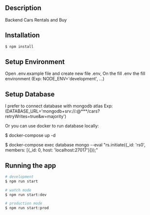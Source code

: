 ## Description

Backend Cars Rentals and Buy

## Installation

```bash
$ npm install
```

## Setup Environment

Open .env.example file and create new file .env, On the fill .env the fill environment (Exp: NODE_ENV='development', ...)

## Setup Database

I prefer to connect database with mongodb atlas Exp:
(DATABASE_URL='mongodb+srv://**_:_**@\*\*\*/cars?retryWrites=true&w=majority')

Or you can use docker to run database locally:

$ docker-compose up -d

$ docker-compose exec database mongo --eval "rs.initiate({\_id: 'rs0', members: [{_id: 0, host: 'localhost:27017'}]});"

## Running the app

```bash
# development
$ npm run start

# watch mode
$ npm run start:dev

# production mode
$ npm run start:prod
```
